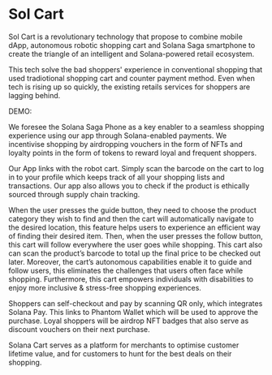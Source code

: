 # Sol Cart
Sol Cart is a revolutionary technology that propose to combine mobile dApp, autonomous robotic shopping cart and Solana Saga smartphone to create the triangle of an intelligent and Solana-powered retail ecosystem.

This tech solve the bad shoppers' experience in conventional shopping that used tradiotional shopping cart and counter payment method. Even when tech is rising up so quickly, the existing retails services for shoppers are lagging behind.


DEMO:

We foresee the Solana Saga Phone as a key enabler to a seamless shopping experience using our app through Solana-enabled payments. We incentivise shopping by airdropping vouchers in the form of NFTs and loyalty points in the form of tokens to reward loyal and frequent shoppers. 

Our App links with the robot cart. Simply scan the barcode on the cart to log in to your profile which keeps track of all your shopping lists and transactions. Our app also allows you to check if the product is ethically sourced through supply chain tracking.

When the user presses the guide button, they need to choose the product category they wish to find and then the cart will automatically navigate to the desired location, this feature helps users to experience an efficient way of finding their desired item. Then, when the user presses the follow button, this cart will follow everywhere the user goes while shopping.
This cart also can scan the product’s barcode to total up the final price to be checked out later.
Moreover, the cart’s autonomous capabilities enable it to guide and follow users, this eliminates the challenges that users often face while shopping. Furthermore, this cart empowers individuals with disabilities to enjoy more inclusive & stress-free shopping experiences.

Shoppers can self-checkout and pay by scanning QR only, which integrates Solana Pay. This links to Phantom Wallet which will be used to approve the purchase. Loyal shoppers will be airdrop NFT badges that also serve as discount vouchers on their next purchase. 

Solana Cart serves as a platform for merchants to optimise customer lifetime value, and for customers to hunt for the best deals on their shopping.

